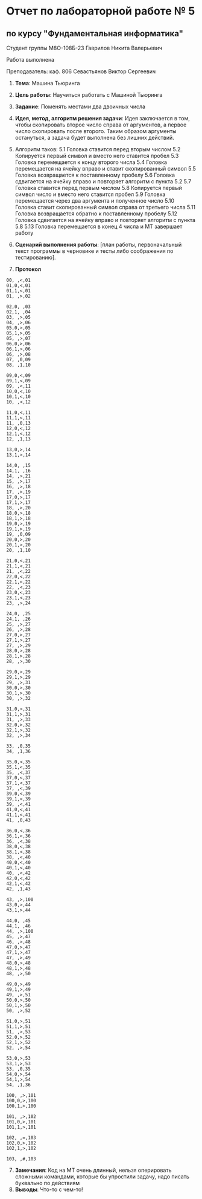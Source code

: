 # Отчет по лабораторной работе № 5
## по курсу "Фундаментальная информатика"

Студент группы M8О-108Б-23 Гаврилов Никита Валерьевич

Работа выполнена 

Преподаватель: каф. 806 Севастьянов Виктор Сергеевич

1. **Тема**: Машина Тьюринга
2. **Цель работы**: Научиться работать с Машиной Тьюринга
3. **Задание**: Поменять местами два двоичных числа
4. **Идея, метод, алгоритм решения задачи**: Идея заключается в том, чтобы скопировать второе число справа от аргументов, а первое число скопировать после второго. Таким образом аргументы остануться, а задача будет выполнена без лишних действий.
5. Алгоритм таков:
   5.1 Головка ставится перед вторым числом
   5.2  Копируется первый символ и вместо него ставится пробел
   5.3  Головка перемещается к концу второго числа
   5.4  Головка перемещается на ячейку вправо и ставит скопированный символ
   5.5  Головка возвращается к поставленному пробелу
   5.6  Головка сдвигается на ячейку вправо и повторяет алгоритм с пункта 5.2
   5.7  Головка ставится перед первым числом
   5.8  Копируется первый символ число и вместо него ставится пробел
   5.9  Головка перемещается через два аргумента и полученное число
   5.10 Головка ставит скопированный символ справа от третьего числа
   5.11 Головка возвращается обратно к поставленному пробелу
   5.12 Головка сдвигается на ячейку вправо и повторяет алгоритм с пункта 5.8
   5.13 Головка перемещается в конец 4 числа и МТ завершает работу
   
8. **Сценарий выполнения работы**: [план работы, первоначальный текст программы в черновике и тесты либо соображения по тестированию].

9. **Протокол**

```
00, ,<,01
01,0,<,01
01,1,<,01
01, ,>,02

02,0, ,03
02,1, ,04
03, ,>,05
04, ,>,06
05,0,>,05
05,1,>,05
05, ,>,07
06,0,>,06
06,1,>,06
06, ,>,08
07, ,0,09
08, ,1,10

09,0,<,09
09,1,<,09
09, ,<,11
10,0,<,10
10,1,<,10
10, ,<,12

11,0,<,11
11,1,<,11
11, ,0,13
12,0,<,12
12,1,<,12
12, ,1,13

13,0,>,14
13,1,>,14

14,0, ,15
14,1, ,16
14, ,>,21
15, ,>,17
16, ,>,18
17, ,>,19
17,0,>,17
17,1,>,17
18, ,>,20
18,0,>,18
18,1,>,18
19,0,>,19
19,1,>,19
19, ,0,09
20,0,>,20
20,1,>,20
20, ,1,10

21,0,<,21
21,1,<,21
21, ,<,22
22,0,<,22
22,1,<,22
22, ,<,23
23,0,<,23
23,1,<,23
23, ,>,24

24,0, ,25
24,1, ,26
25, ,>,27
26, ,>,28
27,0,>,27
27,1,>,27
27, ,>,29
28,0,>,28
28,1,>,28
28, ,>,30

29,0,>,29
29,1,>,29
29, ,>,31
30,0,>,30
30,1,>,30
30, ,>,32

31,0,>,31
31,1,>,31
31, ,>,33
32,0,>,32
32,1,>,32
32, ,>,34

33, ,0,35
34, ,1,36

35,0,<,35
35,1,<,35
35, ,<,37
37,0,<,37
37,1,<,37
37, ,<,39
39,0,<,39
39,1,<,39
39, ,<,41
41,0,<,41
41,1,<,41
41, ,0,43

36,0,<,36
36,1,<,36
36, ,<,38
38,0,<,38
38,1,<,38
38, ,<,40
40,0,<,40
40,1,<,40
40, ,<,42
42,0,<,42
42,1,<,42
42, ,1,43

43, ,>,100
43,0,>,44
43,1,>,44

44,0, ,45
44,1, ,46
44, ,>,100
45, ,>,47
46, ,>,48
47,0,>,47
47,1,>,47
47, ,>,49
48,0,>,48
48,1,>,48
48, ,>,50

49,0,>,49
49,1,>,49
49, ,>,51
50,0,>,50
50,1,>,50
50, ,>,52

51,0,>,51
51,1,>,51
51, ,>,53
52,0,>,52
52,1,>,52
52, ,>,54

53,0,>,53
53,1,>,53
53, ,0,35
54,0,>,54
54,1,>,54
54, ,1,36

100, ,>,101
100,0,>,100
100,1,>,100

101, ,>,102
101,0,>,101
101,1,>,101

102, ,=,103
102,0,>,102
102,1,>,102

103, ,#,103
```

7. **Замечания**: Код на МТ очень длинный, нельзя оперировать сложными командами, которые бы упростили задачу, надо писать буквально по действиям
8. **Выводы**: Что-то с чем-то!

